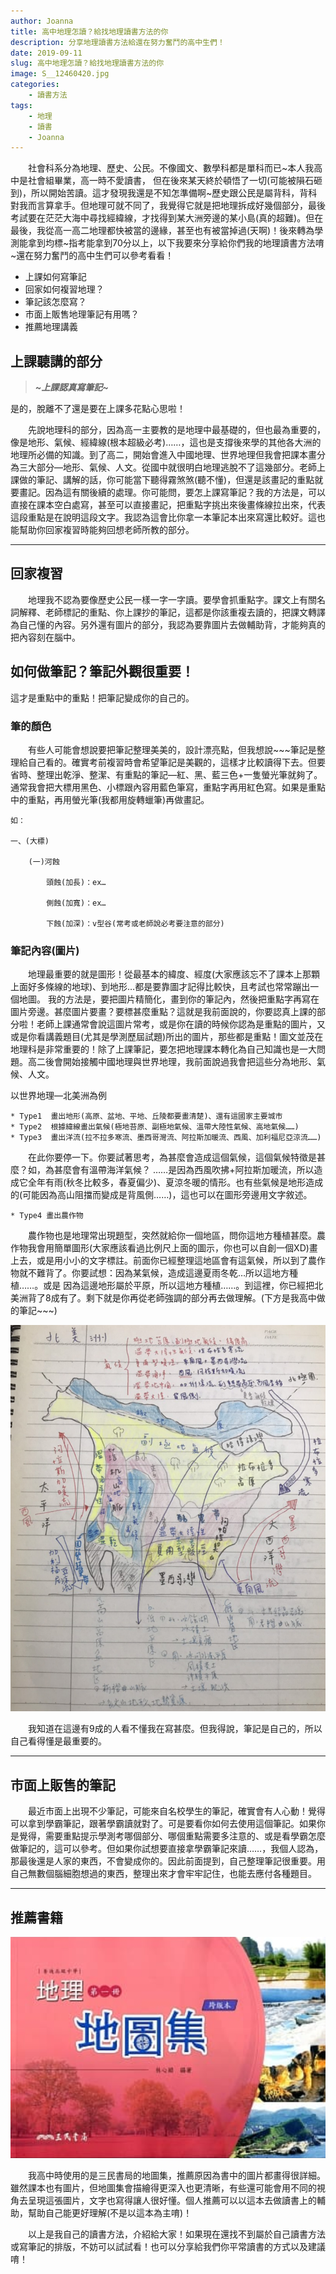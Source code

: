 ```yaml
---
author: Joanna
title: 高中地理怎讀？給找地理讀書方法的你
description: 分享地理讀書方法給還在努力奮鬥的高中生們！
date: 2019-09-11
slug: 高中地理怎讀？給找地理讀書方法的你
image: S__12460420.jpg
categories:
    - 讀書方法
tags: 
    - 地理
    - 讀書
    - Joanna
---
```


　　社會科系分為地理、歷史、公民。不像國文、數學科都是單科而已~本人我高中是社會組畢業，高一時不愛讀書， 但在後來某天終於頓悟了一切(可能被隕石砸到)，所以開始苦讀。這才發現我還是不知怎準備啊~歷史跟公民是屬背科，背科對我而言算拿手。但地理可就不同了，我覺得它就是把地理拆成好幾個部分，最後考試要在茫茫大海中尋找經緯線，才找得到某大洲旁邊的某小島(真的超難)。但在最後，我從高一高二地理都快被當的邊緣，甚至也有被當掉過(天啊)！後來轉為學測能拿到均標~指考能拿到70分以上，以下我要來分享給你們我的地理讀書方法唷~還在努力奮鬥的高中生們可以參考看看！

* 上課如何寫筆記
* 回家如何複習地理？
* 筆記該怎麼寫？
* 市面上販售地理筆記有用嗎？
* 推薦地理講義

## 上課聽講的部分

> ***~上課認真寫筆記~***

是的，脫離不了還是要在上課多花點心思啦！

　　先說地理科的部分，因為高一主要教的是地理中最基礎的，但也最為重要的，像是地形、氣候、經緯線(根本超級必考)……，這也是支撐後來學的其他各大洲的地理所必備的知識。到了高二，開始會進入中國地理、世界地理但我會把課本畫分為三大部分—地形、氣候、人文。從國中就很明白地理逃脫不了這幾部分。老師上課做的筆記、講解的話，你可能當下聽得霧煞煞(聽不懂)，但還是該畫記的重點就要畫記。因為這有關後續的處理。你可能問，要怎上課寫筆記？我的方法是，可以直接在課本空白處寫，甚至可以直接畫記，把重點字挑出來後畫條線拉出來，代表這段重點是在說明這段文字。我認為這會比你拿一本筆記本出來寫還比較好。這也能幫助你回家複習時能夠回想老師所教的部分。

---

## 回家複習

　　地理我不認為要像歷史公民一樣一字一字讀。要學會抓重點字。課文上有關名詞解釋、老師標記的重點、你上課抄的筆記，這都是你該重複去讀的，把課文轉譯為自己懂的內容。另外還有圖片的部分，我認為要靠圖片去做輔助背，才能夠真的把內容刻在腦中。

## 如何做筆記？筆記外觀很重要！

這才是重點中的重點！把筆記變成你的自己的。


### 筆的顏色

　　有些人可能會想說要把筆記整理美美的，設計漂亮點，但我想說~~~筆記是整理給自己看的。確實考前複習時會希望筆記是美觀的，這樣才比較讀得下去。但要省時、整理出乾淨、整潔、有重點的筆記—紅、黑、藍三色+一隻螢光筆就夠了。通常我會把大標用黑色、小標跟內容用藍色筆寫，重點字再用紅色寫。如果是重點中的重點，再用螢光筆(我都用旋轉蠟筆)再做畫記。



	如：

 	一、(大標)

		(一)河蝕

 			頭蝕(加長)：ex…

 			側蝕(加寬)：ex…

			下蝕(加深)：v型谷(常考或老師說必考要注意的部分)
	


### 筆記內容(圖片)

　　地理最重要的就是圖形！從最基本的緯度、經度(大家應該忘不了課本上那顆上面好多條線的地球)、到地形…都是要靠圖才記得比較快，且考試也常常蹦出一個地圖。
我的方法是，要把圖片精簡化，畫到你的筆記內，然後把重點字再寫在圖片旁邊。甚麼圖片要畫？要標甚麼重點？這就是我前面說的，你要認真上課的部分啦！老師上課通常會說這圖片常考，或是你在讀的時候你認為是重點的圖片，又或是你看講義題目(尤其是學測歷屆試題)所出的圖片，那些都是重點！圖文並茂在地理科是非常重要的！除了上課筆記，要怎把地理課本轉化為自己知識也是一大問題。高二後會開始接觸中國地理與世界地理，我前面說過我會把這些分為地形、氣候、人文。

以世界地理—北美洲為例

	* Type1  畫出地形(高原、盆地、平地、丘陵都要畫清楚)、還有這國家主要城市
	* Type2  根據緯線畫出氣候(極地苔原、副極地氣候、溫帶大陸性氣候、高地氣候……)
	* Type3  畫出洋流(拉不拉多寒流、墨西哥灣流、阿拉斯加暖流、西風、加利福尼亞涼流……)

　　在此你要停一下。你要試著思考，為甚麼會造成這個氣候，這個氣候特徵是甚麼？如，為甚麼會有溫帶海洋氣候？ ……是因為西風吹拂+阿拉斯加暖流，所以造成它全年有雨(秋冬比較多，春夏偏少)、夏涼冬暖的情形。也有些氣候是地形造成的(可能因為高山阻擋而變成是背風側……)，這也可以在圖形旁邊用文字敘述。

	* Type4 畫出農作物

　　農作物也是地理常出現題型，突然就給你一個地區，問你這地方種植甚麼。農作物我會用簡單圖形(大家應該看過比例尺上面的圖示，你也可以自創一個XD)畫上去，或是用小小的文字標註。前面你已經整理這地區會有這氣候，所以到了農作物就不難背了。你要試想：因為某氣候，造成這邊夏雨冬乾…所以這地方種植……。或是 因為這邊地形屬於平原，所以這地方種植……。到這裡，你已經把北美洲背了8成有了。剩下就是你再從老師強調的部分再去做理解。(下方是我高中做的筆記~~~)

![Photo by Joanna](img1.png)
 
　　我知道在這邊有9成的人看不懂我在寫甚麼。但我得說，筆記是自己的，所以自己看得懂是最重要的。

---

## 市面上販售的筆記

　　最近市面上出現不少筆記，可能來自名校學生的筆記，確實會有人心動！覺得可以拿到學霸筆記，跟著學霸讀就對了。可是要看你如何去使用這個筆記。如果你是覺得，需要重點提示學測考哪個部分、哪個重點需要多注意的、或是看學霸怎麼做筆記的，這可以參考。但如果你試想要直接拿學霸筆記來讀……，我個人認為，那最後還是人家的東西，不會變成你的。因此前面提到，自己整理筆記很重要。用自己無數個腦細胞想過的東西，整理出來才會牢牢記住，也能去應付各種題目。

---

## 推薦書籍

![Photo by Joanna](img2.png)

　　我高中時使用的是三民書局的地圖集，推薦原因為書中的圖片都畫得很詳細。雖然課本也有圖片，但地圖集會描繪得更深入也更清晰，有些還可能會用不同的視角去呈現這張圖片，文字也寫得讓人很好懂。個人推薦可以以這本去做讀書上的輔助，幫助自己能更好理解(不是以這本為主唷)！

　　以上是我自己的讀書方法，介紹給大家！如果現在還找不到屬於自己讀書方法或寫筆記的排版，不妨可以試試看！也可以分享給我們你平常讀書的方式以及建議唷！
